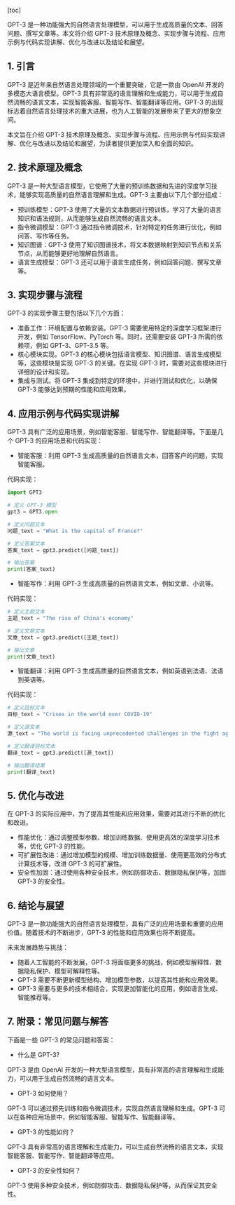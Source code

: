 
[toc]                    
                
                
GPT-3 是一种功能强大的自然语言处理模型，可以用于生成高质量的文本、回答问题、撰写文章等。本文将介绍 GPT-3 技术原理及概念、实现步骤与流程、应用示例与代码实现讲解、优化与改进以及结论和展望。

## 1. 引言

GPT-3 是近年来自然语言处理领域的一个重要突破，它是一款由 OpenAI 开发的多模态大语言模型。GPT-3 具有非常高的语言理解和生成能力，可以用于生成自然流畅的语言文本，实现智能客服、智能写作、智能翻译等应用。GPT-3 的出现标志着自然语言处理技术的重大进展，也为人工智能的发展带来了更大的想象空间。

本文旨在介绍 GPT-3 技术原理及概念、实现步骤与流程、应用示例与代码实现讲解、优化与改进以及结论和展望，为读者提供更加深入和全面的知识。

## 2. 技术原理及概念

GPT-3 是一种大型语言模型，它使用了大量的预训练数据和先进的深度学习技术，能够实现高质量的自然语言理解和生成。GPT-3 主要由以下几个部分组成：

- 预训练模型：GPT-3 使用了大量的文本数据进行预训练，学习了大量的语言知识和语法规则，从而能够生成自然流畅的语言文本。
- 指令微调模型：GPT-3 通过指令微调技术，针对特定的任务进行优化，例如问答、写作等任务。
- 知识图谱：GPT-3 使用了知识图谱技术，将文本数据映射到知识节点和关系节点，从而能够更好地理解自然语言。
- 语言生成模型：GPT-3 还可以用于语言生成任务，例如回答问题、撰写文章等。

## 3. 实现步骤与流程

GPT-3 的实现步骤主要包括以下几个方面：

- 准备工作：环境配置与依赖安装。GPT-3 需要使用特定的深度学习框架进行开发，例如 TensorFlow、PyTorch 等。同时，还需要安装 GPT-3 所需的依赖项，例如 GPT-3、GPT-3.5 等。
- 核心模块实现。GPT-3 的核心模块包括语言模型、知识图谱、语言生成模型等，这些模块是实现 GPT-3 的关键。在实现 GPT-3 时，需要对这些模块进行详细的设计和实现。
- 集成与测试。将 GPT-3 集成到特定的环境中，并进行测试和优化，以确保 GPT-3 能够达到预期的性能和应用效果。

## 4. 应用示例与代码实现讲解

GPT-3 具有广泛的应用场景，例如智能客服、智能写作、智能翻译等。下面是几个 GPT-3 的应用场景和代码实现：

- 智能客服：利用 GPT-3 生成高质量的自然语言文本，回答客户的问题，实现智能客服。

代码实现：

```python
import GPT3

# 定义 GPT-3 模型
gpt3 = GPT3.open

# 定义问题文本
问题_text = "What is the capital of France?"

# 定义答案文本
答案_text = gpt3.predict([问题_text])

# 输出答案
print(答案_text)
```

- 智能写作：利用 GPT-3 生成高质量的自然语言文本，例如文章、小说等。

代码实现：

```python
# 定义主题文本
主题_text = "The rise of China's economy"

# 定义文章文本
文章_text = gpt3.predict([主题_text])

# 输出文章
print(文章_text)
```

- 智能翻译：利用 GPT-3 生成高质量的自然语言文本，例如英语到法语、法语到英语等。

代码实现：

```python
# 定义目标文本
目标_text = "Crises in the world over COVID-19"

# 定义源文本
源_text = "The world is facing unprecedented challenges in the fight against COVID-19. The COVID-19 pandemic has led to widespread poverty and inequality. It has also caused the deaths of millions of people."

# 定义翻译目标文本
翻译_text = gpt3.predict([源_text])

# 输出翻译结果
print(翻译_text)
```

## 5. 优化与改进

在 GPT-3 的实际应用中，为了提高其性能和应用效果，需要对其进行不断的优化和改进。

- 性能优化：通过调整模型参数、增加训练数据、使用更高效的深度学习技术等，优化 GPT-3 的性能。
- 可扩展性改进：通过增加模型的规模、增加训练数据量、使用更高效的分布式计算技术等，改进 GPT-3 的可扩展性。
- 安全性加固：通过使用各种安全技术，例如防御攻击、数据隐私保护等，加固 GPT-3 的安全性。

## 6. 结论与展望

GPT-3 是一款功能强大的自然语言处理模型，具有广泛的应用场景和重要的应用价值。随着技术的不断进步，GPT-3 的性能和应用效果也将不断提高。

未来发展趋势与挑战：

- 随着人工智能的不断发展，GPT-3 将面临更多的挑战，例如模型解释性、数据隐私保护、模型可解释性等。
- GPT-3 需要不断更新模型结构、增加模型参数，以提高其性能和应用效果。
- GPT-3 需要与更多的技术相结合，实现更加智能化的应用，例如语言生成、智能推荐等。

## 7. 附录：常见问题与解答

下面是一些 GPT-3 的常见问题和答案：

- 什么是 GPT-3?

GPT-3 是由 OpenAI 开发的一种大型语言模型，具有非常高的语言理解和生成能力，可以用于生成自然流畅的语言文本。
- GPT-3 如何使用？

GPT-3 可以通过预先训练和指令微调技术，实现自然语言理解和生成。GPT-3 可以在各种应用场景中，例如智能客服、智能写作、智能翻译等。
- GPT-3 的性能如何？

GPT-3 具有非常高的语言理解和生成能力，可以生成自然流畅的语言文本，实现智能客服、智能写作、智能翻译等应用。
- GPT-3 的安全性如何？

GPT-3 使用多种安全技术，例如防御攻击、数据隐私保护等，从而保证其安全性。

